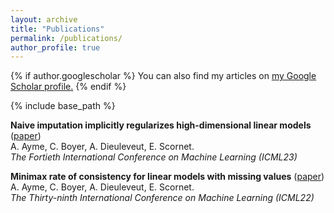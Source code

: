 ```yaml
---
layout: archive
title: "Publications"
permalink: /publications/
author_profile: true
---
```


{% if author.googlescholar %}
  You can also find my articles on <u><a href="{{author.googlescholar}}">my Google Scholar profile</a>.</u>
{% endif %}

{% include base_path %}

**Naive imputation implicitly regularizes high-dimensional linear models** ([paper](/files/HAL_ImputationInHD.pdf))         
A. Ayme, C. Boyer, A. Dieuleveut, E. Scornet.                                                             
*The Fortieth International Conference on Machine Learning (ICML23)* 

**Minimax rate of consistency for linear models with missing values** ([paper](https://proceedings.mlr.press/v162/ayme22a/ayme22a.pdf))         
A. Ayme, C. Boyer, A. Dieuleveut, E. Scornet.                                                             
*The Thirty-ninth International Conference on Machine Learning (ICML22)* 



